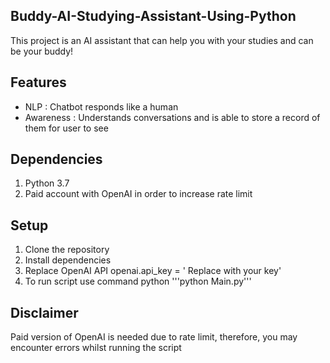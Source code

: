 ## Buddy-AI-Studying-Assistant-Using-Python

This project is an AI assistant that can help you with your studies and can be your buddy!

## Features

- NLP : Chatbot responds like a human
- Awareness : Understands conversations and is able to store a record of them for user to see

## Dependencies

1. Python 3.7
2. Paid account with OpenAI in order to increase rate limit

## Setup

1. Clone the repository
2. Install dependencies
3. Replace OpenAI API openai.api_key = ' Replace with your key'
4. To run script use command python '''python Main.py'''

## Disclaimer

Paid version of OpenAI is needed due to rate limit, therefore, you may encounter errors whilst running the script
